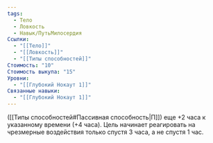 ```yaml
---
tags:
  - Тело
  - Ловкость
  - Навык/ПутьМилосердия
Ссылки:
  - "[[Тело]]"
  - "[[Ловкость]]"
  - "[[Типы способностей]]"
Стоимость: "10"
Стоимость выкупа: "15"
Уровни:
  - "[[Глубокий Нокаут 1]]"
Связанные навыки:
  - "[[Глубокий Нокаут 1]]"
---
```

([[Типы способностей#Пассивная способность|П]]) еще +2 часа к указанному времени (+4 часа). Цель начинает реагировать на чрезмерные воздействия только спустя 3 часа, а не спустя 1 час. 